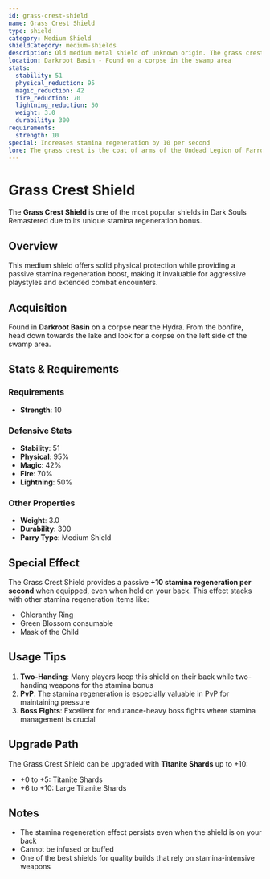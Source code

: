 ```yaml
---
id: grass-crest-shield
name: Grass Crest Shield
type: shield
category: Medium Shield
shieldCategory: medium-shields
description: Old medium metal shield of unknown origin. The grass crest is lightly imbued with magic, which slightly speeds stamina recovery.
location: Darkroot Basin - Found on a corpse in the swamp area
stats:
  stability: 51
  physical_reduction: 95
  magic_reduction: 42
  fire_reduction: 70
  lightning_reduction: 50
  weight: 3.0
  durability: 300
requirements:
  strength: 10
special: Increases stamina regeneration by 10 per second
lore: The grass crest is the coat of arms of the Undead Legion of Farron, a group of warriors who swore to keep the Abyss at bay. Though the Legion was destroyed long ago, their heraldry lives on in this shield.
---
```


# Grass Crest Shield

The **Grass Crest Shield** is one of the most popular shields in Dark Souls Remastered due to its unique stamina regeneration bonus.

## Overview

This medium shield offers solid physical protection while providing a passive stamina regeneration boost, making it invaluable for aggressive playstyles and extended combat encounters.

## Acquisition

Found in **Darkroot Basin** on a corpse near the Hydra. From the bonfire, head down towards the lake and look for a corpse on the left side of the swamp area.

## Stats & Requirements

### Requirements
- **Strength**: 10

### Defensive Stats
- **Stability**: 51
- **Physical**: 95%
- **Magic**: 42%
- **Fire**: 70%
- **Lightning**: 50%

### Other Properties
- **Weight**: 3.0
- **Durability**: 300
- **Parry Type**: Medium Shield

## Special Effect

The Grass Crest Shield provides a passive **+10 stamina regeneration per second** when equipped, even when held on your back. This effect stacks with other stamina regeneration items like:
- Chloranthy Ring
- Green Blossom consumable
- Mask of the Child

## Usage Tips

1. **Two-Handing**: Many players keep this shield on their back while two-handing weapons for the stamina bonus
2. **PvP**: The stamina regeneration is especially valuable in PvP for maintaining pressure
3. **Boss Fights**: Excellent for endurance-heavy boss fights where stamina management is crucial

## Upgrade Path

The Grass Crest Shield can be upgraded with **Titanite Shards** up to +10:
- +0 to +5: Titanite Shards
- +6 to +10: Large Titanite Shards

## Notes

- The stamina regeneration effect persists even when the shield is on your back
- Cannot be infused or buffed
- One of the best shields for quality builds that rely on stamina-intensive weapons